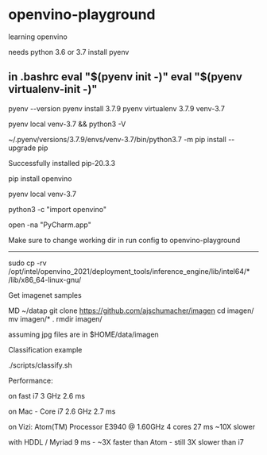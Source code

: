 # openvino-playground
learning openvino

needs python 3.6 or 3.7
install pyenv

in .bashrc
eval "$(pyenv init -)"
eval "$(pyenv virtualenv-init -)"
---
pyenv --version
pyenv install 3.7.9
pyenv virtualenv 3.7.9 venv-3.7

pyenv local venv-3.7 && python3 -V

~/.pyenv/versions/3.7.9/envs/venv-3.7/bin/python3.7 -m pip install --upgrade pip

Successfully installed pip-20.3.3

pip install openvino

pyenv local venv-3.7

python3 -c "import openvino"

open -na "PyCharm.app"

Make sure to change working dir in run config to openvino-playground

---

sudo cp -rv /opt/intel/openvino_2021/deployment_tools/inference_engine/lib/intel64/* /lib/x86_64-linux-gnu/

Get imagenet samples

MD ~/datap
git clone https://github.com/ajschumacher/imagen
cd imagen/
mv imagen/* .
rmdir imagen/

assuming jpg files are in $HOME/data/imagen

Classification example

./scripts/classify.sh

Performance:

on fast i7 3 GHz
2.6 ms 

on Mac - Core i7 2.6 GHz
2.7 ms

on Vizi: Atom(TM) Processor E3940 @ 1.60GHz 4 cores
27 ms ~10X slower

with HDDL / Myriad
9 ms - ~3X faster than Atom - still 3X slower than i7






